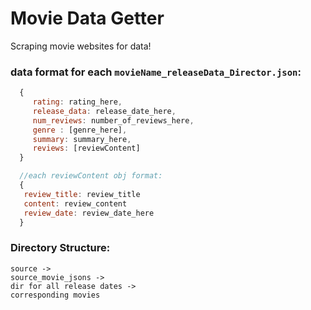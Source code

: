 # Movie Data Getter

Scraping movie websites for data!

### data format for each `movieName_releaseData_Director.json`:
 ```js
   {
      rating: rating_here,
      release_data: release_date_here,
      num_reviews: number_of_reviews_here,
      genre : [genre_here],
      summary: summary_here,
      reviews: [reviewContent] 
   }

   //each reviewContent obj format:
   {
    review_title: review_title
    content: review_content
    review_date: review_date_here
   }
 ```

### Directory Structure:
    source -> 
    source_movie_jsons -> 
    dir for all release dates -> 
    corresponding movies
